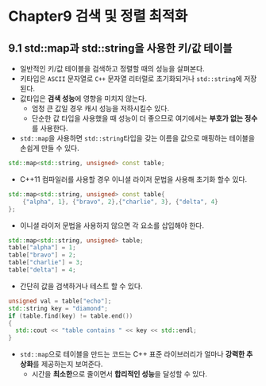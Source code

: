 # Chapter9 검색 및 정렬 최적화
## 9.1 std::map과 std::string을 사용한 키/값 테이블
- 일반적인 키/값 테이블을 검색하고 정렬할 때의 성능을 살펴본다.
- 키타입은 `ASCII` 문자열로 `C++` 문자열 리터럴로 초기화되거나 `std::string`에 저장된다.
- 값타입은 **검색 성능**에 영향을 미치지 않는다.
  - 엄청 큰 값일 경우 캐시 성능을 저하시킬수 있다.
  - 단순한 값 타입을 사용했을 때 성능이 더 좋으므로 여기에서는 **부호가 없는 정수**를 사용한다.
- `std::map`을 사용하면 `std::string`타입을 갖는 이름을 값으로 매핑하는 테이블을 손쉽게 만들 수 있다.
```cpp
std::map<std::string, unsigned> const table;
```
- C++11 컴파일러를 사용할 경우 이니셜 라이저 문법을 사용해 초기화 할수 있다.
```cpp
std::map<std::string, unsigned> const table{
    {"alpha", 1}, {"bravo", 2},{"charlie", 3}, {"delta", 4}
};
```
- 이니셜 라이저 문법을 사용하지 않으면 각 요소를 삽입해야 한다.
```cpp
std::map<std::string, unsigned> table;
table["alpha"] = 1;
table["bravo"] = 2;
table["charlie"] = 3;
table["delta"] = 4;
```
- 간단히 값을 검색하거나 테스트 할 수 있다.
```cpp
unsigned val = table["echo"];
std::string key = "diamond";
if (table.find(key) != table.end())
{
  std::cout << "table contains " << key << std::endl;
}
```
- `std::map`으로 테이블을 만드는 코드는 C++ 표준 라이브러리가 얼마나 **강력한 추상화**를 제공하는지 보여준다.
  - 시간을 **최소한**으로 줄이면서 **합리적인 성능**을 달성할 수 있다.